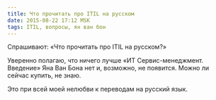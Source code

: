 ```yaml
---
title: Что прочитать про ITIL на русском
date: 2015-08-22 17:12 MSK
tags: ITIL, вопросы, ян ван бон
---
```


Спрашивают: «Что прочитать про ITIL на русском?»

Уверенно полагаю, что ничего лучше «ИТ Сервис-менеджмент. Введение» Яна Ван Бона нет и, возможно, не появится. Можно ли сейчас купить, не знаю.

Это при всей моей нелюбви к переводам на русский язык.